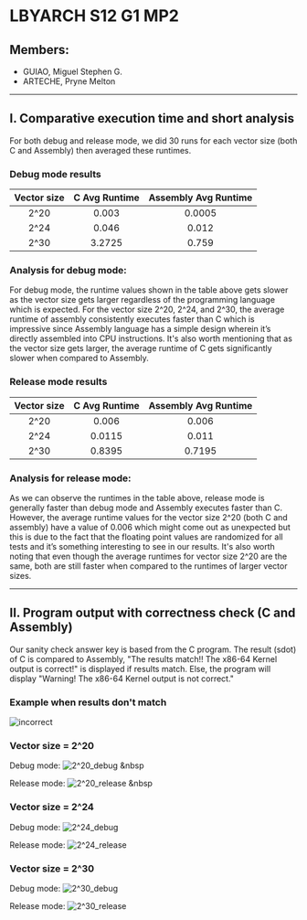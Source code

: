 # LBYARCH S12 G1 MP2
## Members:
- GUIAO, Miguel Stephen G.
- ARTECHE, Pryne Melton
***
## I. Comparative execution time and short analysis
For both debug and release mode, we did 30 runs for each vector size (both C and Assembly) then averaged these runtimes.

### Debug mode results

| Vector size   | C Avg Runtime | Assembly Avg Runtime  |
| :-----------: |:-------------:| :--------------------:|
| 2^20          | 0.003         | 0.0005                |
| 2^24          | 0.046         | 0.012                 |
| 2^30          | 3.2725        | 0.759                 |

### Analysis for debug mode:
For debug mode, the runtime values shown in the table above gets slower as the vector size gets larger regardless of the programming language which is expected. For the vector size 2^20, 2^24, and 2^30, the average runtime of assembly consistently executes faster than C which is impressive since Assembly language has a simple design wherein it’s directly assembled into CPU instructions. It's also worth mentioning that as the vector size gets larger, the average runtime of C gets significantly slower when compared to Assembly.

### Release mode results

| Vector size   | C Avg Runtime | Assembly Avg Runtime  |
| :-----------: |:-------------:| :--------------------:|
| 2^20          | 0.006         | 0.006                 |
| 2^24          | 0.0115        | 0.011                 |
| 2^30          | 0.8395        | 0.7195                |

### Analysis for release mode:
As we can observe the runtimes in the table above, release mode is generally faster than debug mode and Assembly executes faster than C. However, the average runtime values for the vector size 2^20 (both C and assembly) have a value of 0.006 which might come out as unexpected but this is due to the fact that the floating point values are randomized for all tests and it’s something interesting to see in our results. It's also worth noting that even though the average runtimes for vector size 2^20 are the same, both are still faster when compared to the runtimes of larger vector sizes. 

***

## II. Program output with correctness check (C and Assembly)
Our sanity check answer key is based from the C program. The result (sdot) of C is compared to Assembly, "The results match!! The x86-64 Kernel output is correct!" is displayed if results match. Else, the program will display "Warning! The x86-64 Kernel output is not correct."

### Example when results don't match
![incorrect](https://github.com/migsGUIao/LBYARCH_S12G1_x86-to-C/assets/118590095/21fbaa7f-2876-4a13-9048-4103d95d2fde)

### Vector size = 2^20 
Debug mode:
![2^20_debug](https://github.com/migsGUIao/LBYARCH_S12G1_x86-to-C/assets/118590095/7f6bbd52-8ba6-4592-b3e6-385b4ea526b5)
&nbsp

Release mode:
![2^20_release](https://github.com/migsGUIao/LBYARCH_S12G1_x86-to-C/assets/118590095/fae1e3a4-50a7-4ae4-8b93-6ef3ca969d5c)
&nbsp
### Vector size = 2^24 
Debug mode:
![2^24_debug](https://github.com/migsGUIao/LBYARCH_S12G1_x86-to-C/assets/118590095/1c52b4e2-a793-4be1-9679-cc3648935c66)

Release mode:
![2^24_release](https://github.com/migsGUIao/LBYARCH_S12G1_x86-to-C/assets/118590095/a7cbef77-6664-4a6e-973a-f6d3509180a4)

### Vector size = 2^30 
Debug mode:
![2^30_debug](https://github.com/migsGUIao/LBYARCH_S12G1_x86-to-C/assets/118590095/0e4047da-c40f-43e6-9362-01badd46136c)

Release mode:
![2^30_release](https://github.com/migsGUIao/LBYARCH_S12G1_x86-to-C/assets/118590095/8e93b43d-8c6e-4b20-9334-51a9f57c2983)

